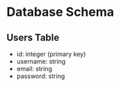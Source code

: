 # Database Schema

## Users Table

- id: integer (primary key)
- username: string
- email: string
- password: string
